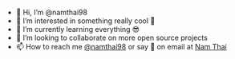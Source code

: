 - 👋 Hi, I’m @namthai98
- 👀 I’m interested in something really cool 🤘
- 🌱 I’m currently learning everything 😎
- 💞️ I’m looking to collaborate on more open source projects
- 📫 How to reach me [@namthai98](https://github.com/namthai98) or say 👋 on email at [Nam Thai](namthai98@outlook.com)

<!---
namthai98/namthai98 is a ✨ special ✨ repository because its `README.md` (this file) appears on your GitHub profile.
You can click the Preview link to take a look at your changes.
--->
